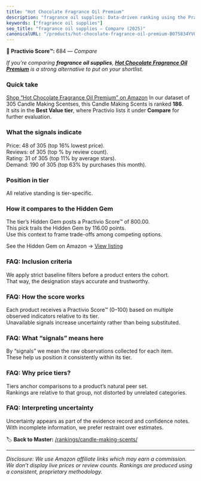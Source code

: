```yaml
---
title: "Hot Chocolate Fragrance Oil Premium"
description: "fragrance oil supplies: Data-driven ranking using the Practivio Score™. Positioned by quality, value, demand, findability, momentum."
keywords: ["fragrance oil supplies"]
seo_title: "fragrance oil supplies — Compare (2025)"
canonicalURL: "/products/hot-chocolate-fragrance-oil-premium-B075834YVG/"
---
```


**🛒 Practivio Score™:** 684 — _Compare_


*If you're comparing **fragrance oil supplies**, **[Hot Chocolate Fragrance Oil Premium](https://www.amazon.com/dp/B075834YVG?tag=practivio-20)** is a strong alternative to put on your shortlist.*
### Quick take
[Shop “Hot Chocolate Fragrance Oil Premium” on Amazon](https://www.amazon.com/dp/B075834YVG?tag=practivio-20)
In our dataset of 305 Candle Making Scentses, this Candle Making Scents is ranked **186**.  
It sits in the **Best Value tier**, where Practivio lists it under **Compare** for further evaluation.

### What the signals indicate
Price: 48 of 305 (top 16% lowest price).  
Reviews:  of 305 (top % by review count).  
Rating: 31 of 305 (top 11% by average stars).  
Demand: 190 of 305 (top 63% by purchases this month).

### Position in tier
All relative standing is tier-specific.

### How it compares to the Hidden Gem
The tier’s Hidden Gem posts a Practivio Score™ of 800.00.  
This pick trails the Hidden Gem by 116.00 points.  
Use this context to frame trade-offs among competing options.  

See the Hidden Gem on Amazon → [View listing](https://www.amazon.com/dp/B0F18RY1FR?tag=practivio-20)

### FAQ: Inclusion criteria
We apply strict baseline filters before a product enters the cohort.  
That way, the designation stays accurate and trustworthy.

### FAQ: How the score works
Each product receives a Practivio Score™ (0–100) based on multiple observed indicators relative to its tier.  
Unavailable signals increase uncertainty rather than being substituted.

### FAQ: What “signals” means here
By “signals” we mean the raw observations collected for each item.  
These help us position it consistently within its tier.

### FAQ: Why price tiers?
Tiers anchor comparisons to a product’s natural peer set.  
Rankings are relative to that group, not distorted by unrelated categories.

### FAQ: Interpreting uncertainty
Uncertainty appears as part of the evidence record and confidence notes.  
With incomplete information, we prefer restraint over estimates.

<!-- Missing template for Compare/CompareWithinPriceClass -->


🏷️ **Back to Master:** [/rankings/candle-making-scents/](/rankings/candle-making-scents/)

---
_Disclosure: We use Amazon affiliate links which may earn a commission. We don’t display live prices or review counts. Rankings are produced using a consistent, proprietary methodology._
